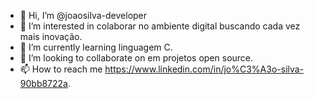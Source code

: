 - 👋 Hi, I’m @joaosilva-developer
- 👀 I’m interested in colaborar no ambiente digital buscando cada vez mais inovação.
- 🌱 I’m currently learning linguagem C.
- 💞️ I’m looking to collaborate on  em projetos open source.
- 📫 How to reach me https://www.linkedin.com/in/jo%C3%A3o-silva-90bb8722a.

<!---
joaosilva-developer/joaosilva-developer is a ✨ special ✨ repository because its `README.md` (this file) appears on your GitHub profile.
You can click the Preview link to take a look at your changes.
--->
